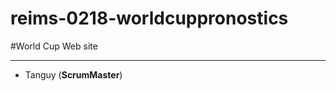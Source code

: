 # reims-0218-worldcuppronostics


#World Cup Web site 

-----------------

* Tanguy (**ScrumMaster**)